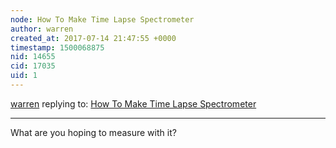 ```yaml
---
node: How To Make Time Lapse Spectrometer
author: warren
created_at: 2017-07-14 21:47:55 +0000
timestamp: 1500068875
nid: 14655
cid: 17035
uid: 1
---
```




[warren](../profile/warren) replying to: [How To Make Time Lapse Spectrometer](../notes/LightWaveResearch8000/07-14-2017/how-to-make-time-lapse-spectrometer)

----
What are you hoping to measure with it?